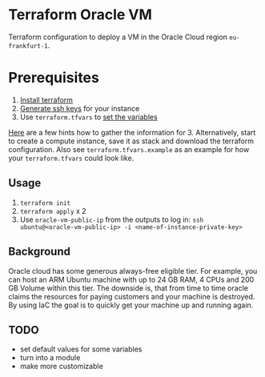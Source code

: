 # Terraform Oracle VM
Terraform configuration to deploy a VM in the Oracle Cloud region `eu-frankfurt-1`.

# Prerequisites
1. [Install terraform](https://developer.hashicorp.com/terraform/downloads)
2. [Generate ssh keys](https://docs.oracle.com/en/cloud/cloud-at-customer/occ-get-started/generate-ssh-key-pair.html#GUID-8B9E7FCB-CEA3-4FB3-BF1A-FD3406A2432F) for your instance 
3. Use `terraform.tfvars` to [set the variables](https://developer.hashicorp.com/terraform/language/values/variables#variable-definitions-tfvars-files)

[Here](https://docs.oracle.com/en-us/iaas/developer-tutorials/tutorials/tf-compute/01-summary.htm) are a few hints how to gather the information for 3. Alternatively, start to create a compute instance, save it as stack and download the terraform configuration. Also see `terraform.tfvars.example` as an example for how your `terraform.tfvars` could look like.

## Usage
1. `terraform init`
2. `terraform apply` x 2
3. Use `oracle-vm-public-ip` from the outputs to log in: `ssh ubuntu@<oracle-vm-public-ip> -i <name-of-instance-private-key>`

## Background
Oracle cloud has some generous always-free eligible tier. For example, you can host an ARM Ubuntu machine with up to 24 GB RAM, 4 CPUs and 200 GB Volume within this tier. The downside is, that from time to time oracle claims the resources for paying customers and your machine is destroyed. By using IaC the goal is to quickly get your machine up and running again.

## TODO
- set default values for some variables
- turn into a module
- make more customizable